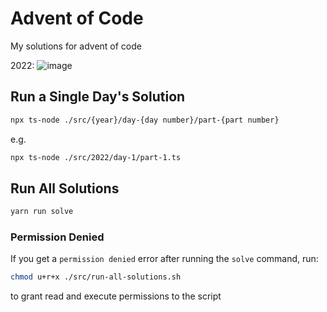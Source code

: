 # Advent of Code


My solutions for advent of code

2022: ![image](https://user-images.githubusercontent.com/56086429/205502163-744b9504-4a19-4de2-8fc2-e8d6d23cdac9.png)


## Run a Single Day's Solution

```bash
npx ts-node ./src/{year}/day-{day number}/part-{part number}
```

e.g.

```bash
npx ts-node ./src/2022/day-1/part-1.ts
```

## Run All Solutions

```bash
yarn run solve
```

### Permission Denied

If you get a `permission denied` error after running the `solve` command, run:

```bash
chmod u+r+x ./src/run-all-solutions.sh
```

to grant read and execute permissions to the script
